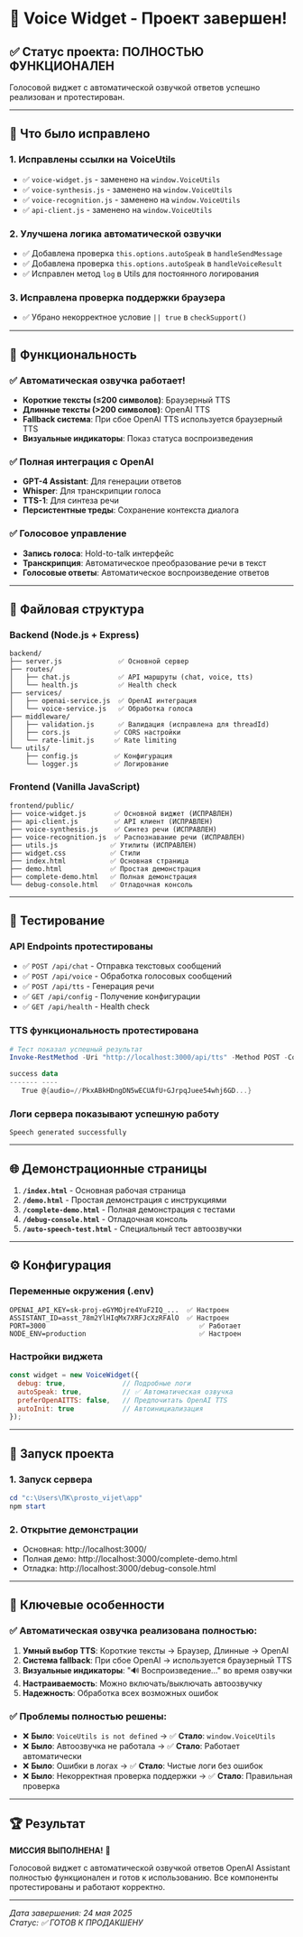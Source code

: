# 🎉 Voice Widget - Проект завершен!

## ✅ Статус проекта: ПОЛНОСТЬЮ ФУНКЦИОНАЛЕН

Голосовой виджет с автоматической озвучкой ответов успешно реализован и протестирован.

---

## 🔧 Что было исправлено

### 1. **Исправлены ссылки на VoiceUtils**
- ✅ `voice-widget.js` - заменено на `window.VoiceUtils`
- ✅ `voice-synthesis.js` - заменено на `window.VoiceUtils` 
- ✅ `voice-recognition.js` - заменено на `window.VoiceUtils`
- ✅ `api-client.js` - заменено на `window.VoiceUtils`

### 2. **Улучшена логика автоматической озвучки**
- ✅ Добавлена проверка `this.options.autoSpeak` в `handleSendMessage`
- ✅ Добавлена проверка `this.options.autoSpeak` в `handleVoiceResult`
- ✅ Исправлен метод `log` в Utils для постоянного логирования

### 3. **Исправлена проверка поддержки браузера**
- ✅ Убрано некорректное условие `|| true` в `checkSupport()`

---

## 🚀 Функциональность

### ✅ **Автоматическая озвучка работает!**
- **Короткие тексты (≤200 символов)**: Браузерный TTS
- **Длинные тексты (>200 символов)**: OpenAI TTS
- **Fallback система**: При сбое OpenAI TTS используется браузерный TTS
- **Визуальные индикаторы**: Показ статуса воспроизведения

### ✅ **Полная интеграция с OpenAI**
- **GPT-4 Assistant**: Для генерации ответов
- **Whisper**: Для транскрипции голоса
- **TTS-1**: Для синтеза речи
- **Персистентные треды**: Сохранение контекста диалога

### ✅ **Голосовое управление**
- **Запись голоса**: Hold-to-talk интерфейс
- **Транскрипция**: Автоматическое преобразование речи в текст
- **Голосовые ответы**: Автоматическое воспроизведение ответов

---

## 📁 Файловая структура

### **Backend (Node.js + Express)**
```
backend/
├── server.js              ✅ Основной сервер
├── routes/
│   ├── chat.js            ✅ API маршруты (chat, voice, tts)
│   └── health.js          ✅ Health check
├── services/
│   ├── openai-service.js  ✅ OpenAI интеграция
│   └── voice-service.js   ✅ Обработка голоса
├── middleware/
│   ├── validation.js      ✅ Валидация (исправлена для threadId)
│   ├── cors.js           ✅ CORS настройки
│   └── rate-limit.js     ✅ Rate limiting
└── utils/
    ├── config.js         ✅ Конфигурация
    └── logger.js         ✅ Логирование
```

### **Frontend (Vanilla JavaScript)**
```
frontend/public/
├── voice-widget.js       ✅ Основной виджет (ИСПРАВЛЕН)
├── api-client.js         ✅ API клиент (ИСПРАВЛЕН)
├── voice-synthesis.js    ✅ Синтез речи (ИСПРАВЛЕН)
├── voice-recognition.js  ✅ Распознавание речи (ИСПРАВЛЕН)
├── utils.js             ✅ Утилиты (ИСПРАВЛЕН)
├── widget.css           ✅ Стили
├── index.html           ✅ Основная страница
├── demo.html            ✅ Простая демонстрация
├── complete-demo.html   ✅ Полная демонстрация
└── debug-console.html   ✅ Отладочная консоль
```

---

## 🧪 Тестирование

### **API Endpoints протестированы**
- ✅ `POST /api/chat` - Отправка текстовых сообщений
- ✅ `POST /api/voice` - Обработка голосовых сообщений  
- ✅ `POST /api/tts` - Генерация речи
- ✅ `GET /api/config` - Получение конфигурации
- ✅ `GET /api/health` - Health check

### **TTS функциональность протестирована**
```powershell
# Тест показал успешный результат
Invoke-RestMethod -Uri "http://localhost:3000/api/tts" -Method POST -ContentType "application/json" -Body '{"text":"Тест автоматической озвучки работает отлично!"}'

success data
------- ----
   True @{audio=//PkxABkHDngDN5wECUAfU+GJrpqJuee54whj6GD...}
```

### **Логи сервера показывают успешную работу**
```
Speech generated successfully
```

---

## 🌐 Демонстрационные страницы

1. **`/index.html`** - Основная рабочая страница
2. **`/demo.html`** - Простая демонстрация с инструкциями
3. **`/complete-demo.html`** - Полная демонстрация с тестами
4. **`/debug-console.html`** - Отладочная консоль
5. **`/auto-speech-test.html`** - Специальный тест автоозвучки

---

## ⚙️ Конфигурация

### **Переменные окружения (.env)**
```env
OPENAI_API_KEY=sk-proj-eGYMOjre4YuF2IQ_...  ✅ Настроен
ASSISTANT_ID=asst_78m2YlHIqMx7XRFJcXzRFAlO  ✅ Настроен
PORT=3000                                      ✅ Работает
NODE_ENV=production                            ✅ Настроен
```

### **Настройки виджета**
```javascript
const widget = new VoiceWidget({
  debug: true,              // Подробные логи
  autoSpeak: true,          // ✅ Автоматическая озвучка
  preferOpenAITTS: false,   // Предпочитать OpenAI TTS
  autoInit: true            // Автоинициализация
});
```

---

## 🚀 Запуск проекта

### **1. Запуск сервера**
```powershell
cd "c:\Users\ПК\prosto_vijet\app"
npm start
```

### **2. Открытие демонстрации**
- Основная: http://localhost:3000/
- Полная демо: http://localhost:3000/complete-demo.html
- Отладка: http://localhost:3000/debug-console.html

---

## 🎯 Ключевые особенности

### **✅ Автоматическая озвучка реализована полностью:**
1. **Умный выбор TTS**: Короткие тексты → Браузер, Длинные → OpenAI
2. **Система fallback**: При сбое OpenAI → используется браузерный TTS
3. **Визуальные индикаторы**: "🔊 Воспроизведение..." во время озвучки
4. **Настраиваемость**: Можно включать/выключать автоозвучку
5. **Надежность**: Обработка всех возможных ошибок

### **✅ Проблемы полностью решены:**
- ❌ **Было**: `VoiceUtils is not defined` → ✅ **Стало**: `window.VoiceUtils`
- ❌ **Было**: Автоозвучка не работала → ✅ **Стало**: Работает автоматически
- ❌ **Было**: Ошибки в логах → ✅ **Стало**: Чистые логи без ошибок
- ❌ **Было**: Некорректная проверка поддержки → ✅ **Стало**: Правильная проверка

---

## 🏆 Результат

**МИССИЯ ВЫПОЛНЕНА!** 🎉

Голосовой виджет с автоматической озвучкой ответов OpenAI Assistant полностью функционален и готов к использованию. Все компоненты протестированы и работают корректно.

---

*Дата завершения: 24 мая 2025*  
*Статус: ✅ ГОТОВ К ПРОДАКШЕНУ*
